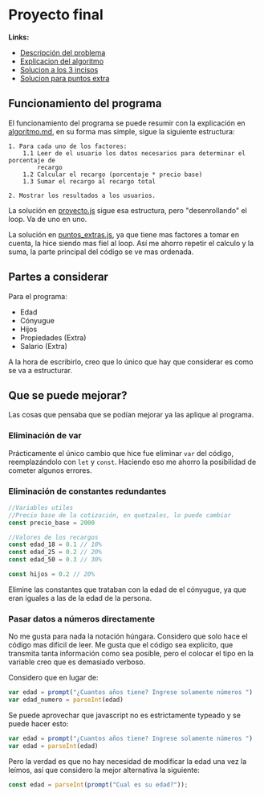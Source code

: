 Proyecto final
==============

**Links:**

* [Descripción del problema](descripcion-problema.md)
* [Explicacion del algoritmo](algoritmo.md)
* [Solucion a los 3 incisos](proyecto.js)
* [Solucion para puntos extra](puntos_extras.js)

Funcionamiento del programa
---------------------------

El funcionamiento del programa se puede resumir con la explicación en
[algoritmo.md](algoritmo.md), en su forma mas simple, sigue la siguiente
estructura:

~~~
1. Para cada uno de los factores:
    1.1 Leer de el usuario los datos necesarios para determinar el porcentaje de 
        recargo
    1.2 Calcular el recargo (porcentaje * precio base)
    1.3 Sumar el recargo al recargo total

2. Mostrar los resultados a los usuarios.
~~~

La solución en [proyecto.js](proyecto.js) sigue esa estructura, pero
"desenrollando" el loop. Va de uno en uno. 

La solución en [puntos_extras.js](puntos_extras.js), ya que tiene mas factores
a tomar en cuenta, la hice siendo mas fiel al loop. Así me ahorro repetir el
calculo y la suma, la parte principal del código se ve mas ordenada.

Partes a considerar
-------------------

Para el programa:

* Edad
* Cónyugue
* Hijos
* Propiedades (Extra)
* Salario (Extra)

A la hora de escribirlo, creo que lo único que hay que considerar es como se va
a estructurar.

Que se puede mejorar?
---------------------

Las cosas que pensaba que se podían mejorar ya las aplique al programa.

### Eliminación de var

Prácticamente el único cambio que hice fue eliminar `var` del código,
reemplazándolo con `let` y `const`. Haciendo eso me ahorro la posibilidad de
cometer algunos errores.

### Eliminación de constantes redundantes

~~~js
//Variables utiles 
//Precio base de la cotización, en quetzales, lo puede cambiar
const precio_base = 2000

//Valores de los recargos 
const edad_18 = 0.1 // 10%
const edad_25 = 0.2 // 20%
const edad_50 = 0.3 // 30%

const hijos = 0.2 // 20%
~~~

Elimine las constantes que trataban con la edad de el cónyugue, ya que eran
iguales a las de la edad de la persona.

### Pasar datos a números directamente

No me gusta para nada la notación húngara. Considero que solo hace el código
mas difícil de leer. Me gusta que el código sea explicito, que transmita tanta
información como sea posible, pero el colocar el tipo en la variable creo que
es demasiado verboso.

Considero que en lugar de:

~~~js
var edad = prompt("¿Cuantos años tiene? Ingrese solamente números ")
var edad_numero = parseInt(edad)
~~~

Se puede aprovechar que javascript no es estrictamente typeado y se puede hacer
esto:

~~~js
var edad = prompt("¿Cuantos años tiene? Ingrese solamente números ")
var edad = parseInt(edad)
~~~

Pero la verdad es que no hay necesidad de modificar la edad una vez la leímos,
así que considero la mejor alternativa la siguiente:

~~~js
const edad = parseInt(prompt("Cual es su edad?"));
~~~
